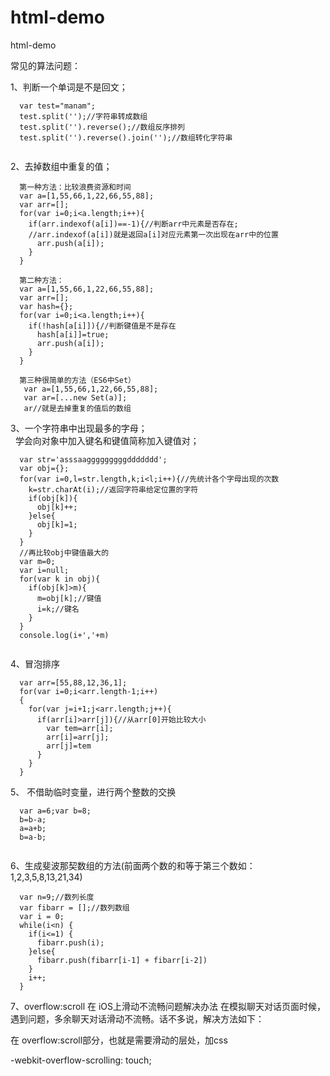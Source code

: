 # html-demo
html-demo


常见的算法问题：

1、判断一个单词是不是回文；

```
  var test="manam";
  test.split('');//字符串转成数组
  test.split('').reverse();//数组反序排列
  test.split('').reverse().join('');//数组转化字符串
  
```
2、去掉数组中重复的值；

```
  第一种方法：比较浪费资源和时间
  var a=[1,55,66,1,22,66,55,88];
  var arr=[];
  for(var i=0;i<a.length;i++){
    if(arr.indexof(a[i])==-1){//判断arr中元素是否存在;
    //arr.indexof(a[i])就是返回a[i]对应元素第一次出现在arr中的位置
      arr.push(a[i]);
    }
  }
  
  第二种方法：
  var a=[1,55,66,1,22,66,55,88];
  var arr=[];
  var hash={};
  for(var i=0;i<a.length;i++){
    if(!hash[a[i]]){//判断键值是不是存在
      hash[a[i]]=true;
      arr.push(a[i]);
    }
  }
  
  第三种很简单的方法（ES6中Set）
   var a=[1,55,66,1,22,66,55,88];
   var ar=[...new Set(a)];
   ar//就是去掉重复的值后的数组
```
3、一个字符串中出现最多的字母；  
   学会向对象中加入键名和键值简称加入键值对；
```
  var str='asssaagggggggggddddddd';
  var obj={};
  for(var i=0,l=str.length,k;i<l;i++){//先统计各个字母出现的次数
    k=str.charAt(i);//返回字符串给定位置的字符
    if(obj[k]){
      obj[k]++;
    }else{
      obj[k]=1;
    }
  }
  //再比较obj中键值最大的
  var m=0;
  var i=null;
  for(var k in obj){
    if(obj[k]>m){
      m=obj[k];//键值
      i=k;//键名
    }
  }
  console.log(i+','+m)
  
```
4、冒泡排序
```
  var arr=[55,88,12,36,1];
  for(var i=0;i<arr.length-1;i++)
  {
    for(var j=i+1;j<arr.length;j++){
      if(arr[i]>arr[j]){//从arr[0]开始比较大小
        var tem=arr[i];
        arr[i]=arr[j];
        arr[j]=tem
      }
    }
  }

```
5、 不借助临时变量，进行两个整数的交换
```
  var a=6;var b=8;
  b=b-a;
  a=a+b;
  b=a-b;
  
```
6、生成斐波那契数组的方法(前面两个数的和等于第三个数如：1,2,3,5,8,13,21,34)
```
  var n=9;//数列长度
  var fibarr = [];//数列数组
  var i = 0;
  while(i<n) {
    if(i<=1) {
      fibarr.push(i);
    }else{
      fibarr.push(fibarr[i-1] + fibarr[i-2])
    }
    i++;
  }
```
7、overflow:scroll 在 iOS上滑动不流畅问题解决办法
在模拟聊天对话页面时候，遇到问题，多余聊天对话滑动不流畅。话不多说，解决方法如下：

在  overflow:scroll部分，也就是需要滑动的层处，加css

-webkit-overflow-scrolling: touch;

